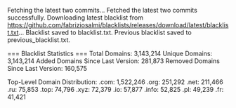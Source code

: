 Fetching the latest two commits...
Fetched the latest two commits successfully.
Downloading latest blacklist from https://github.com/fabriziosalmi/blacklists/releases/download/latest/blacklist.txt...
Blacklist saved to blacklist.txt.
Previous blacklist saved to previous_blacklist.txt.

=== Blacklist Statistics ===
Total Domains: 3,143,214
Unique Domains: 3,143,214
Added Domains Since Last Version: 281,873
Removed Domains Since Last Version: 160,575

Top-Level Domain Distribution:
  .com: 1,522,246
  .org: 251,292
  .net: 211,466
  .ru: 75,853
  .top: 74,796
  .xyz: 72,379
  .io: 57,877
  .info: 52,825
  .pl: 49,239
  .fr: 41,421
